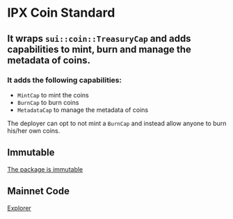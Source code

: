 # IPX Coin Standard

## It wraps `sui::coin::TreasuryCap` and adds capabilities to mint, burn and manage the metadata of coins.

### It adds the following capabilities:

-   `MintCap` to mint the coins
-   `BurnCap` to burn coins
-   `MetadataCap` to manage the metadata of coins

The deployer can opt to not mint a `BurnCap` and instead allow anyone to burn his/her own coins.

## Immutable

[The package is immutable](https://suiscan.xyz/mainnet/tx/7zrc2c2NjUCCzqVzp5r9eyMBoaTanRRYuNttwNeSBYK8)

## Mainnet Code

[Explorer](https://suiscan.xyz/mainnet/object/0x3cdd79627ac6084a6e2c016cb00afd98e666ef07636dc8336a9744461d22bd72/contracts)
